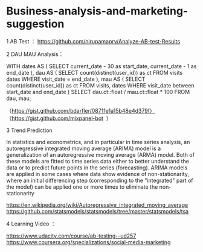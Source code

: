 # Business-analysis-and-marketing-suggestion

1 AB Test ： https://github.com/nirupamaprv/Analyze-AB-test-Results

2 DAU MAU Analysis：

WITH
  dates AS (
    SELECT current_date - 30 as start_date,
    current_date - 1 as end_date
  ),
  dau AS (
    SELECT count(distinct(user_id)) as ct
    FROM visits dates
    WHERE visit_date = end_date
  ),
  mau AS (
    SELECT count(distinct(user_id)) as ct
    FROM visits, dates
    WHERE visit_date between start_date and end_date
  )
SELECT dau.ct::float / mau.ct::float * 100
FROM dau, mau;

 （https://gist.github.com/bdarfler/08711e1a15b48e4d379f）
   （https://gist.github.com/mixpanel-bot  ）

3 Trend Prediction

In statistics and econometrics, and in particular in time series analysis, an autoregressive integrated moving average (ARIMA) model is a generalization of an autoregressive moving average (ARMA) model. Both of these models are fitted to time series data either to better understand the data or to predict future points in the series (forecasting). ARIMA models are applied in some cases where data show evidence of non-stationarity, where an initial differencing step (corresponding to the "integrated" part of the model) can be applied one or more times to eliminate the non-stationarity

https://en.wikipedia.org/wiki/Autoregressive_integrated_moving_average
https://github.com/statsmodels/statsmodels/tree/master/statsmodels/tsa

4 Learning Video ：

https://www.udacity.com/course/ab-testing--ud257
https://www.coursera.org/specializations/social-media-marketing
      
